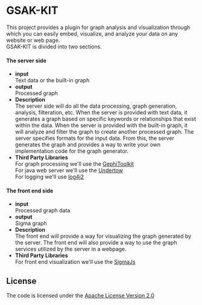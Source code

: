 
# GSAK-KIT 

This project provides a plugin for graph analysis and visualization through which you can easily embed, visualize, and analyze your data on any website or web page.<br>
GSAK-KIT is divided into two sections.
#### The server side 
  * **input** <br>Text data or the built-in graph<br>
  * **output**<br>Processed graph<br>
  * **Description** <br>
 The server side will do all the data processing, graph generation, analysis, filteration, etc.
 When the server is provided with text data, it generates a graph based on specific keywords or relationships that exist   within the data.
 When the server is provided with the built-in graph, it will analyze and filter the graph to create another processed graph.  The server specifies formats for the input data. From this, the server generates the graph and provides a way to write your  own implementation code for the graph generator. <br>
  * **Third Party Libraries**<br> 
For graph processing we'll use the [GephiToolkit](https://gephi.org/toolkit/) <br>
For java web server we'll use the [Undertow](https://github.com/undertow-io/undertow) <br>
For logging we'll use [log4j2](https://github.com/logentries/le_java/wiki/Log4j2)

#### The front end side 
  * **input** <br> Processed graph data <br> 
  * **output** <br> Sigma graph <br>
  * **Description** <br> The front end will provide a way for visualizing the graph generated by the server. The front end will also provide a way to use the graph services utilized by the server in a webpage. <br>
  * **Third Party Libraries** <br> For front end visualization we'll use the [SigmaJs](http://sigmajs.org/)
  
## License
The code is licensed under the [Apache License Version 2.0](http://www.apache.org/licenses/LICENSE-2.0) 
  
